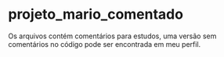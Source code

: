 # projeto_mario_comentado

Os arquivos contém comentários para estudos, uma versão sem comentários no código pode ser encontrada em meu perfil.
